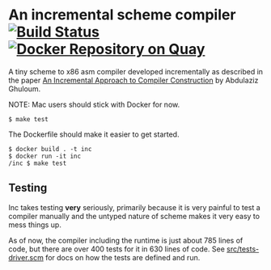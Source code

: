 # An incremental scheme compiler [![Build Status](https://travis-ci.org/jaseemabid/inc.svg?branch=master)](https://travis-ci.org/jaseemabid/inc) [![Docker Repository on Quay](https://quay.io/repository/jaseemabid/inc/status "Docker Repository on Quay")](https://quay.io/repository/jaseemabid/inc)

A tiny scheme to x86 asm compiler developed incrementally as described in the
paper [An Incremental Approach to Compiler Construction][1] by Abdulaziz
Ghuloum.

NOTE: Mac users should stick with Docker for now.

    $ make test

The Dockerfile should make it easier to get started.

    $ docker build . -t inc
    $ docker run -it inc
    /inc $ make test

[1]: https://github.com/namin/inc/blob/master/docs/paper.pdf?raw=true

## Testing

Inc takes testing **very** seriously, primarily because it is very painful to
test a compiler manually and the untyped nature of scheme makes it very easy to
mess things up.

As of now, the compiler including the runtime is just about 785 lines of code,
but there are over 400 tests for it in 630 lines of code. See
[src/tests-driver.scm](src/tests-driver.scm) for docs on how the tests are
defined and run.
